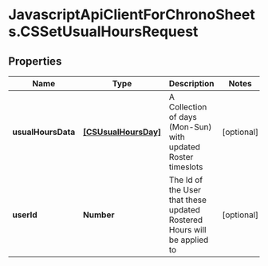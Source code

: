 # JavascriptApiClientForChronoSheets.CSSetUsualHoursRequest

## Properties
Name | Type | Description | Notes
------------ | ------------- | ------------- | -------------
**usualHoursData** | [**[CSUsualHoursDay]**](CSUsualHoursDay.md) | A Collection of days (Mon-Sun) with updated Roster timeslots | [optional] 
**userId** | **Number** | The Id of the User that these updated Rostered Hours will be applied to | [optional] 


